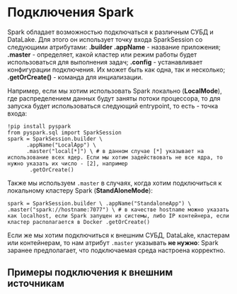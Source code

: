 # Подключения Spark

Spark обладает возможностью подключаться к различным СУБД и DataLake. Для этого он использует точку входа SparkSession со следующими атрибутами:
**.builder**
**.appName** - название приложения;
**.master** - определяет, какой кластер или режим работы будет использоваться для выполнения задач;
**.config** - устанавливает конфигурации подключения. Их может быть как одна, так и несколько;
**.getOrCreate()** - команда для инциализации.

Например, если мы хотим использовать Spark локально (**LocalMode**), где распределением данных будут заняты потоки процессора, то для запуска будет использоваться следующий entrypoint, то есть - точка входа:

`!pip install pyspark`<br>
`from pyspark.sql import SparkSession `<br>
`spark = SparkSession.builder \`<br>
`       .appName("LocalApp") \ `<br>
`       .master("local[*]") \ # в данном случае [*] указывает на использование всех ядер. Если мы хотим задействовать не все ядра, то нужно указать их число - [2], например `<br>
`       .getOrCreate()`

Также мы используем `.master` в случаях, когда хотим подключиться к локальному кластеру Spark (**StandAloneMode**):

`spark = SparkSession.builder \
      .appName("StandaloneApp") \
      .master("spark://hostname:7077") \ # в качестве hostname можно указать как localhost, если Spark запущен из системы, либо IP контейнера, если кластер располагается в Docker
      .getOrCreate()`

Если же мы хотим подключиться к внешним СУБД, DataLake, кластерам или контейнерам, то нам атрибут `.master` указывать **не нужно**: Spark заранее предполагает, что подключаемая среда настроена корректно.

## Примеры подключения к внешним источникам
### 
